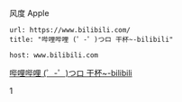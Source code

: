 风度
Apple


```cardlink
url: https://www.bilibili.com/
title: "哔哩哔哩 (゜-゜)つロ 干杯~-bilibili"

host: www.bilibili.com
```
 [哔哩哔哩 (゜-゜)つロ 干杯\~-bilibili](https://www.bilibili.com/)


1
